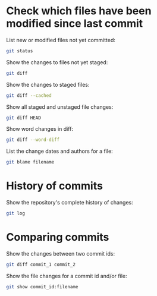 <h1>Check which files have been modified since last commit</h1>

List new or modified files not yet committed:

```bash
git status
```

Show the changes to files not yet staged:

```bash
git diff
```

Show the changes to staged files:

```bash
git diff --cached
```

Show all staged and unstaged file changes:

```bash
git diff HEAD
```

Show word changes in diff:

```bash
git diff --word-diff 
```

List the change dates and authors for a file:

```bash
git blame filename
```

<h1>History of commits</h1>

Show the repository's complete history of changes:

```bash
git log
```

<h1>Comparing commits</h1>

Show the changes between two commit ids:

```bash
git diff commit_1 commit_2
```

Show the file changes for a commit id and/or file:

```bash
git show commit_id:filename
```
